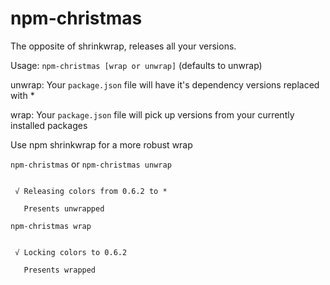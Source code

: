 # npm-christmas

The opposite of shrinkwrap, releases all your versions.


Usage: `npm-christmas [wrap or unwrap]` (defaults to unwrap)

unwrap: Your `package.json` file will have it's dependency versions replaced with *

wrap: Your `package.json` file will pick up versions from your currently installed packages

Use npm shrinkwrap for a more robust wrap

`npm-christmas` or `npm-christmas unwrap`

```

 √ Releasing colors from 0.6.2 to *

   Presents unwrapped

```

`npm-christmas wrap`

```

 √ Locking colors to 0.6.2

   Presents wrapped

```